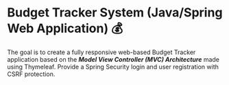 # Budget Tracker System (Java/Spring Web Application) 💰

The goal is to create a fully responsive web-based Budget Tracker application based on the ***Model View Controller (MVC) Architecture*** made using Thymeleaf. Provide 
a Spring Security login and user registration with CSRF protection.
